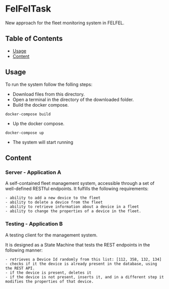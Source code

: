 # FelFelTask

New approach for the fleet monitoring system in FELFEL.

## Table of Contents

- [Usage](#usage)
- [Content](#content)

## Usage

To run the system follow the folling steps:
  - Download files from this directory.
  - Open a terminal in the directory of the downloaded folder. 
  - Build the docker compose.
   ```
  docker-compose build
  ```
  - Up the docker compose.
  ```
  docker-compose up
  ```
  - The system will start running
  
  ## Content
  
  ### Server - Application A 
  
  A self-contained fleet management system, accessible through a set of well-defined RESTful endpoints.
  It fulfills the following requirements:
  
    - ability to add a new device to the fleet
    - ability to delete a device from the fleet
    - ability to retrieve information about a device in a fleet
    - ability to change the properties of a device in the fleet.
    
  ### Testing - Application B
  
  A testing client for the management system.
  
  It is designed as a State Machine that tests the REST endpoints in the following manner:
  
    - retrieves a Device Id randomly from this list: [112, 358, 132, 134]
    - checks if it the device is already present in the database, using the REST API.
    - if the device is present, deletes it
    - if the device is not present, inserts it, and in a different step it modifies the properties of that device.
